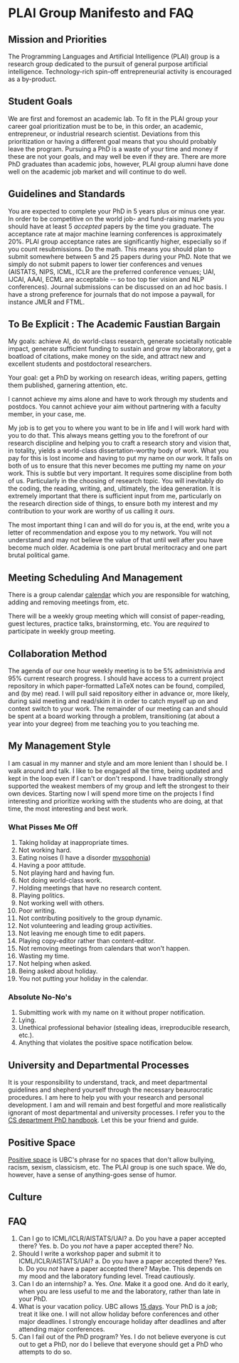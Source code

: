 # PLAI Group Manifesto and FAQ

## Mission and Priorities

The Programming Languages and Artificial Intelligence (PLAI) group is a research group dedicated to the pursuit of general purpose artificial intelligence.  Technology-rich spin-off entrepreneurial activity is encouraged as a by-product.

## Student Goals

We are first and foremost an academic lab.  To fit in the PLAI group your career goal prioritization must be to be, in this order, an academic, entrepreneur, or industrial research scientist.  Deviations from this prioritization or having a different goal means that you should probably leave the program.  Pursuing a PhD is a waste of your time and money if these are not your goals, and may well be even if they are.  There are more PhD graduates than academic jobs, however, PLAI group alumni have done well on the academic job market and will continue to do well.

## Guidelines and Standards

You are expected to complete your PhD in 5 years plus or minus one year.  In order to be competitive on the world job- and fund-raising markets you should have at least 5 _accepted_ papers by the time you graduate.  The acceptance rate at major machine learning conferences is approximately 20%.  PLAI group acceptance rates are significantly higher, especially so if you count resubmissions.  Do the math.  This means you should plan to submit somewhere between 5 and 25 papers during your PhD.  Note that we simply do not submit papers to lower tier conferences and venues (AISTATS, NIPS, ICML, ICLR are the preferred conference venues; UAI, IJCAI, AAAI, ECML are acceptable -- so too top tier vision and NLP conferences).  Journal submissions can be discussed on an ad hoc basis.  I have a strong preference for journals that do not impose a paywall, for instance JMLR and FTML.

## To Be Explicit : The Academic Faustian Bargain

My goals: achieve AI, do world-class research, generate societally noticable impact, generate sufficient funding to sustain and grow my laboratory, get a boatload of citations, make money on the side, and attract new and excellent students and postdoctoral researchers.

Your goal: get a PhD by working on research ideas, writing papers, getting them published, garnering attention, etc.

I cannot achieve my aims alone and have to work through my students and postdocs.  You cannot achieve your aim without partnering with a faculty member, in your case, me.

My job is to get you to where you want to be in life and I will work hard with you to do that.  This always means getting you to the forefront of our research discipline and helping you to craft a research story and vision that, in totality, yields a world-class dissertation-worthy body of work.  What you pay for this is lost income and having to put my name on _our_ work.  It falls on both of us to ensure that this never becomes me putting my name on _your_ work.  This is subtle but very important.  It requires some discipline from both of us.  Particularly in the choosing of research topic.  You will inevitably do the coding, the reading, writing, and, ultimately, the idea generation.  It is extremely important that there is sufficient input from me, particularly on the research direction side of things, to ensure both my interest and my contribution to your work are worthy of us calling it _ours_.  

The most important thing I can and will do for you is, at the end, write you a letter of recommendation and expose you to my network.  You will not understand and may not believe the value of that until well after you have become much older.  Academia is one part brutal meritocracy and one part brutal political game.  

## Meeting Scheduling And Management

There is a group calendar [calendar](https://calendar.google.com/calendar/ical/k4jgdu3ee4o7mi9ef8dbkrdnj0%40group.calendar.google.com/private-818c0ce15bc18c1bcac1f3cb4d98f93b/basic.ics) which _you_ are responsible for watching, adding and removing meetings from, etc.

There will be a weekly group meeting which will consist of paper-reading, guest lectures, practice talks, brainstorming, etc.  You are _required_ to participate in weekly group meeting.

## Collaboration Method

The agenda of our one hour weekly meeting is to be 5% administrivia and 95% current research progress.  I should have access to a current project repository in which paper-formatted LaTeX notes can be found, compiled, and (by me) read.  I will pull said repository either in advance or, more likely, during  said meeting and read/skim it in order to catch myself up on and context switch to your work.  The remainder of our meeting can and should be spent at a board working through a problem, transitioning (at about a year into your degree) from me teaching you to you teaching me. 

## My Management Style

I am casual in my manner and style and am more lenient than I should be.  I walk around and talk.  I like to be engaged all the time, being updated and kept in the loop even if I can't or don't respond.  I have traditionally strongly supported the weakest members of my group and left the strongest to their own devices.  Starting now I will spend more time on the projects I find interesting and prioritize working with the students who are doing, at that time, the most interesting and best work.  

### What Pisses Me Off

1. Taking holiday at inappropriate times.
2. Not working hard.
3. Eating noises (I have a disorder [mysophonia](https://en.wikipedia.org/wiki/Misophonia)) 
4. Having a poor attitude.
5. Not playing hard and having fun.
6. Not doing world-class work.
7. Holding meetings that have no research content.
8. Playing politics.
9. Not working well with others.
10. Poor writing.
11. Not contributing positively to the group dynamic.
12. Not volunteering and leading group activities.
13. Not leaving me enough time to edit papers.
14. Playing copy-editor rather than content-editor.
15. Not removing meetings from calendars that won't happen.
16. Wasting my time.
17. Not helping when asked.
18. Being asked about holiday.
19. You not putting your holiday in the calendar.

### Absolute No-No's

1. Submitting work with my name on it without proper notification.    
2. Lying.
3. Unethical professional behavior (stealing ideas, irreproducible research, etc.).
4. Anything that violates the positive space notification below.

## University and Departmental Processes

It is your responsibility to understand, track, and meet departmental guidelines and shepherd yourself through the necessary beaurocratic procedures.  I am here to help you with your research and personal development.  I am and will remain and best forgetful and more realistically ignorant of most departmental and university processes.  I refer you to the [CS department PhD handbook](https://www.cs.ubc.ca/students/grad/policies/grad-handbook/phd-program).  Let this be your friend and guide.

## Positive Space

[Positive space](http://positivespace.ubc.ca/) is UBC's phrase for no spaces that don't allow bullying, racism, sexism, classicism, etc.  The PLAI group is one such space.  We do, however, have a sense of anything-goes sense of humor.

## Culture



## FAQ

1. Can I go to ICML/ICLR/AISTATS/UAI?
    a. Do you have a paper accepted there?  Yes.
    b. Do you _not_ have a paper accepted there?  No.
2. Should I write a workshop paper and submit it to ICML/ICLR/AISTATS/UAI?
    a. Do you have a paper accepted there?  Yes.
    b. Do you _not_ have a paper accepted there?  Maybe.  This depends on my mood and the laboratory funding level.  Tread cautiously.
3. Can I do an internship?
    a. Yes.  _One._  Make it a good one.  And do it early, when you are less useful to me and the laboratory, rather than late in your PhD.
4. What is your vacation policy.
    UBC allows [15 days](https://www.grad.ubc.ca/current-students/managing-your-program/graduate-student-vacation-policy).  Your PhD is a _job_; treat it like one.  I will not allow holiday before conferences and other major deadlines.  I strongly encourage holiday after deadlines and after attending major conferences.  
5. Can I fail out of the PhD program?
  Yes.  I do not believe everyone is cut out to get a PhD, nor do I believe that everyone should get a PhD who attempts to do so. 
  


